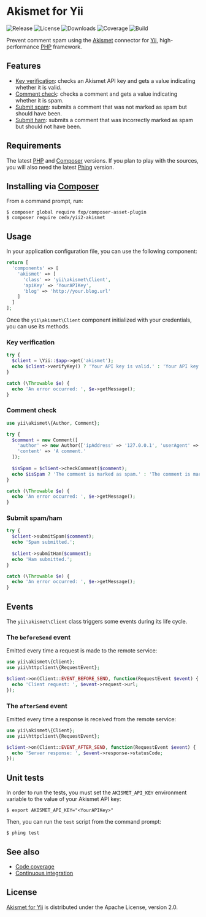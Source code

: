 # Akismet for Yii
![Release](https://img.shields.io/packagist/v/cedx/yii2-akismet.svg) ![License](https://img.shields.io/packagist/l/cedx/yii2-akismet.svg) ![Downloads](https://img.shields.io/packagist/dt/cedx/yii2-akismet.svg) ![Coverage](https://coveralls.io/repos/github/cedx/yii2-akismet/badge.svg) ![Build](https://travis-ci.org/cedx/yii2-akismet.svg)

Prevent comment spam using the [Akismet](https://akismet.com) connector for [Yii](http://www.yiiframework.com), high-performance [PHP](https://secure.php.net) framework.

## Features
- [Key verification](https://akismet.com/development/api/#verify-key): checks an Akismet API key and gets a value indicating whether it is valid.
- [Comment check](https://akismet.com/development/api/#comment-check): checks a comment and gets a value indicating whether it is spam.
- [Submit spam](https://akismet.com/development/api/#submit-spam): submits a comment that was not marked as spam but should have been.
- [Submit ham](https://akismet.com/development/api/#submit-ham): submits a comment that was incorrectly marked as spam but should not have been.

## Requirements
The latest [PHP](https://secure.php.net) and [Composer](https://getcomposer.org) versions.
If you plan to play with the sources, you will also need the latest [Phing](https://www.phing.info) version.

## Installing via [Composer](https://getcomposer.org)
From a command prompt, run:

```shell
$ composer global require fxp/composer-asset-plugin
$ composer require cedx/yii2-akismet
```

## Usage
In your application configuration file, you can use the following component:

```php
return [
  'components' => [
    'akismet' => [
      'class' => 'yii\akismet\Client',
      'apiKey' => 'YourAPIKey',
      'blog' => 'http://your.blog.url'
    ]
  ]
];
```

Once the `yii\akismet\Client` component initialized with your credentials, you can use its methods.


### Key verification

```php
try {
  $client = \Yii::$app->get('akismet');
  echo $client->verifyKey() ? 'Your API key is valid.' : 'Your API key is invalid.';
}

catch (\Throwable $e) {
  echo 'An error occurred: ', $e->getMessage();
}
```

### Comment check

```php
use yii\akismet\{Author, Comment};

try {
  $comment = new Comment([
    'author' => new Author(['ipAddress' => '127.0.0.1', 'userAgent' => 'Mozilla/5.0']),
    'content' => 'A comment.'
  ]);
    
  $isSpam = $client->checkComment($comment);
  echo $isSpam ? 'The comment is marked as spam.' : 'The comment is marked as ham.';
}

catch (\Throwable $e) {
  echo 'An error occurred: ', $e->getMessage();
}
```

### Submit spam/ham

```php
try {
  $client->submitSpam($comment);
  echo 'Spam submitted.';
    
  $client->submitHam($comment);
  echo 'Ham submitted.';
}

catch (\Throwable $e) {
  echo 'An error occurred: ', $e->getMessage();
}
```

## Events
The `yii\akismet\Client` class triggers some events during its life cycle.

### The `beforeSend` event
Emitted every time a request is made to the remote service:

```php
use yii\akismet\{Client};
use yii\httpclient\{RequestEvent};

$client->on(Client::EVENT_BEFORE_SEND, function(RequestEvent $event) {
  echo 'Client request: ', $event->request->url;
});
```

### The `afterSend` event
Emitted every time a response is received from the remote service:

```php
use yii\akismet\{Client};
use yii\httpclient\{RequestEvent};

$client->on(Client::EVENT_AFTER_SEND, function(RequestEvent $event) {
  echo 'Server response: ', $event->response->statusCode;
});
```

## Unit tests
In order to run the tests, you must set the `AKISMET_API_KEY` environment variable to the value of your Akismet API key:

```shell
$ export AKISMET_API_KEY="<YourAPIKey>"
```

Then, you can run the `test` script from the command prompt:

```shell
$ phing test
```

## See also
- [Code coverage](https://coveralls.io/github/cedx/yii2-akismet)
- [Continuous integration](https://travis-ci.org/cedx/yii2-akismet)

## License
[Akismet for Yii](https://github.com/cedx/yii2-akismet) is distributed under the Apache License, version 2.0.
